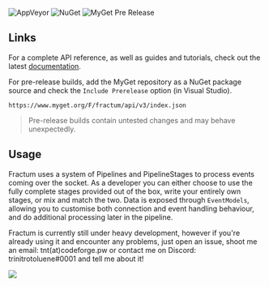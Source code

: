 ![AppVeyor](https://img.shields.io/appveyor/ci/trinitrot0luene/Fractum.svg) ![NuGet](https://img.shields.io/nuget/v/Fractum.svg) ![MyGet Pre Release](https://img.shields.io/myget/fractum/vpre/Fractum.svg)

## Links
For a complete API reference, as well as guides and tutorials, check out the latest [documentation](https://trinitrot0luene.github.io/Fractum/).

For pre-release builds, add the MyGet repository as a NuGet package source and check the `Include Prerelease` option (in Visual Studio).

```
https://www.myget.org/F/fractum/api/v3/index.json
```
>Pre-release builds contain untested changes and may behave unexpectedly.

## Usage

Fractum uses a system of Pipelines and PipelineStages to process events coming over the socket. As a developer you can either choose to use the fully complete stages provided out of the box, write your entirely own stages, or mix and match the two. Data is exposed through `EventModels`, allowing you to customise both connection and event handling behaviour, and do additional processing later in the pipeline.

Fractum is currently still under heavy development, however if you're already using it and encounter any problems, just open an issue, shoot me an email: tnt(at)codeforge.pw or contact me on Discord: trinitrotoluene#0001 and tell me about it!

[![](https://discordapp.com/api/guilds/490247210265739274/embed.png?style=banner1&v=1)](https://discord.gg/PCTnd6u)
